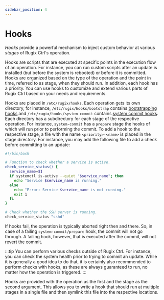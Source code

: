 ```yaml
---
sidebar_position: 4
---
```


# Hooks

_Hooks_ provide a powerful mechanism to inject custom behavior at various _stages_ of Rugix Ctrl's operation.

Hooks are scripts that are executed at specific points in the execution flow of an operation. For instance, you can run custom scripts after an update is installed (but before the system is rebooted) or before it is committed. Hooks are organized based on the type of the operation and the point in time, referred to as stage, when they should run. In addition, each hook has a priority. You can use hooks to customize and extend various parts of Rugix Ctrl based on your needs and requirements.

Hooks are placed in `/etc/rugix/hooks`. Each operation gets its own directory, for instance, `/etc/rugix/hooks/bootstrap` contains [bootstrapping hooks](./bootstrapping.md) and `/etc/rugix/hooks/system-commit` contains [system commit hooks](./over-the-air-updates.md). Each directory has a subdirectory for each stage of the respective operation. For instance, `system-commit` has a `prepare` stage the hooks of which will run prior to performing the commit. To add a hook to the respective stage, a file with the name `<priority>-<name>` is placed in the stage directory. For instance, you may add the following file to add a check before committing to an update:

```bash title="/etc/rugix/hooks/system-commit/prepare/10-check_system_health.sh"
#!/bin/bash

# Function to check whether a service is active.
check_service_status() {
  service_name=$1
  if systemctl is-active --quiet "$service_name"; then
    echo "Service $service_name is running."
  else
    echo "Error: Service $service_name is not running."
    exit 1
  fi
}

# Check whether the SSH server is running.
check_service_status "sshd"
```

If hooks fail, the operation is typically aborted right then and there. So, in case of a failing `system-commit/prepare` hook, the commit will not go through. A failing hook, however, that is executed after the commit, will not revert the commit.

:::tip
You can perform various checks outside of Rugix Ctrl. For instance, you can check the system health prior to trying to commit an update. While it is generally a good idea to do that, it is certainly also recommended to perform checks with hooks, as these are always guaranteed to run, no matter how the operation is triggered.
:::

Hooks are provided with the operation as the first and the stage as the second argument. This allows you to write a hook that should run at multiple stages in a single file and then symlink this file into the respective locations.